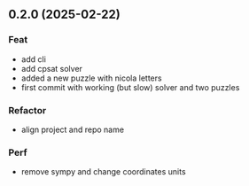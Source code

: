 ## 0.2.0 (2025-02-22)

### Feat

- add cli
- add cpsat solver
- added a new puzzle with nicola letters
- first commit with working (but slow) solver and two puzzles

### Refactor

- align project and repo name

### Perf

- remove sympy and change coordinates units
